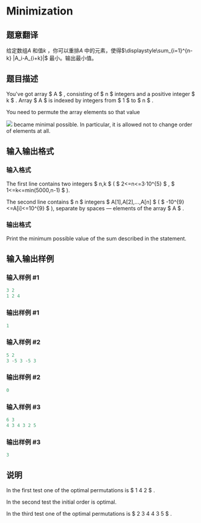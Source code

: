 # Minimization

## 题意翻译

给定数组$A$ 和值$k$ ，你可以重排$A$ 中的元素，使得$\displaystyle\sum_{i=1}^{n-k} |A_i-A_{i+k}|$ 最小。输出最小值。

## 题目描述

You've got array $ A $ , consisting of $ n $ integers and a positive integer $ k $ . Array $ A $ is indexed by integers from $ 1 $ to $ n $ .

You need to permute the array elements so that value

![](https://cdn.luogu.com.cn/upload/vjudge_pic/CF571B/74275c71e404f8e7fe1cae2f08e7a067764084b1.png) became minimal possible. In particular, it is allowed not to change order of elements at all.

## 输入输出格式

### 输入格式

The first line contains two integers $ n,k $ ( $ 2<=n<=3·10^{5} $ , $ 1<=k<=min(5000,n-1) $ ).

The second line contains $ n $ integers $ A[1],A[2],...,A[n] $ ( $ -10^{9}<=A[i]<=10^{9} $ ), separate by spaces — elements of the array $ A $ .

### 输出格式

Print the minimum possible value of the sum described in the statement.

## 输入输出样例

### 输入样例 #1

```cpp
3 2
1 2 4

```
### 输出样例 #1

```cpp
1

```
### 输入样例 #2

```cpp
5 2
3 -5 3 -5 3

```
### 输出样例 #2

```cpp
0

```
### 输入样例 #3

```cpp
6 3
4 3 4 3 2 5

```
### 输出样例 #3

```cpp
3

```
## 说明

In the first test one of the optimal permutations is $ 1 4 2 $ .

In the second test the initial order is optimal.

In the third test one of the optimal permutations is $ 2 3 4 4 3 5 $ .


